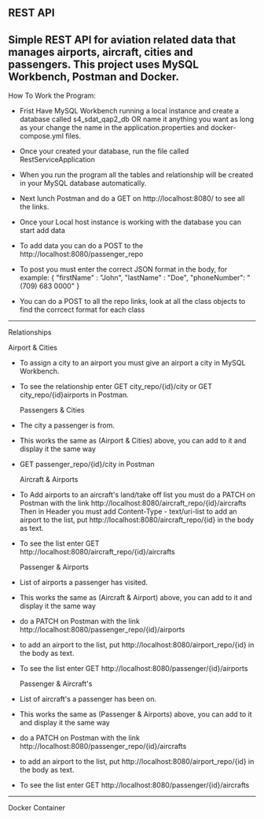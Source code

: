 REST API
--------------------------------------------------------------------------------------------------------------------------------
Simple REST API for aviation related data that manages airports, aircraft, cities and passengers.
This project uses MySQL Workbench, Postman and Docker.
--------------------------------------------------------------------------------------------------------------------------------
How To Work the Program:

 - Frist Have MySQL Workbench running a local instance and create a database called s4_sdat_qap2_db
   OR name it anything you want as long as your change the name in the application.properties and docker-compose.yml files.
   
 - Once your created your database, run the file called RestServiceApplication
 - When you run the program all the tables and relationship will be created in your MySQL database automatically.

 - Next lunch Postman and do a GET on http://localhost:8080/ to see all the links.
 - Once your Local host instance is working with the database you can start add data
 - To add data you can do a POST to the http://localhost:8080/passenger_repo
 - To post you must enter the correct JSON format in the body, for example:
                         {
                         "firstName" : "John",
                         "lastName" : "Doe",
                         "phoneNumber": "(709) 683 0000"
                         }
 - You can do a POST to all the repo links, look at all the class objects to find the corrcect format for each class
--------------------------------------------------------------------------------------------------------------------------------
Relationships

  Airport & Cities
- To assign a city to an airport you must give an airport a city in MySQL Workbench.
- To see the relationship enter GET city_repo/{id}/city or GET city_repo/{id}airports   in Postman.


  Passengers & Cities
- The city a passenger is from.
- This works the same as (Airport & Cities) above, you can add to it and display it the same way
- GET passenger_repo/{id}/city  in Postman


  Aircraft & Airports
- To Add airports to an aircraft's land/take off list you must do a PATCH on Postman with the link http://localhost:8080/aircraft_repo/{id}/aircrafts
  Then in Header you must add Content-Type - text/uri-list
  to add an airport to the list, put http://localhost:8080/aircraft_repo/{id} in the body as text.
- To see the list enter GET http://localhost:8080/aircraft_repo/{id}/aircrafts


  Passenger & Airports
- List of airports a passenger has visited.
- This works the same as (Aircraft & Airport) above, you can add to it and display it the same way
- do a PATCH on Postman with the link http://localhost:8080/passenger_repo/{id}/airports
- to add an airport to the list, put http://localhost:8080/airport_repo/{id} in the body as text.
- To see the list enter GET http://localhost:8080/passenger/{id}/airports


  Passenger & Aircraft's
- List of aircraft's a passenger has been on.
- This works the same as (Passenger & Airports) above, you can add to it and display it the same way
- do a PATCH on Postman with the link http://localhost:8080/passenger_repo/{id}/aircrafts
- to add an airport to the list, put http://localhost:8080/airport_repo/{id} in the body as text.
- To see the list enter GET http://localhost:8080/passenger/{id}/aircrafts
--------------------------------------------------------------------------------------------------------------------------------
Docker Container


  
